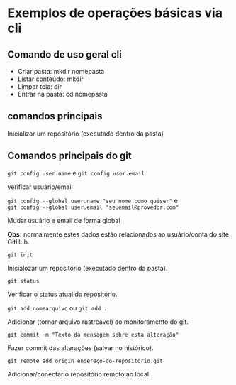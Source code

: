 # Exemplos de operações básicas via cli

## Comando de uso geral cli

- Criar pasta: mkdir nomepasta
- Listar conteúdo: mkdir 
- Limpar tela: dir
- Entrar na pasta: cd nomepasta

## comandos principais

Inicializar um repositório (executado dentro da pasta)

## Comandos principais do git

`git config user.name` e  `git config user.email`

verificar usuário/email

`git config --global user.name "seu nome como quiser"` e  
`git config --global user.email "seuemail@provedor.com"`

Mudar usuário e email de forma global

**Obs:** normalmente estes dados estão relacionados ao usuário/conta do site GitHub.

`git init`

Inicialozar um repositório (executado dentro da pasta).

`git status`

Verificar o status atual do repositório.

`git add nomearquivo` ou `git add .`

Adicionar (tornar arquivo rastreável) ao monitoramento do git.

`git commit -m "Texto da mensagem sobre esta alteração"`

Fazer commit das alterações (salvar no histórico).

`git remote add origin endereço-do-repositorio.git`

Adicionar/conectar o repositório remoto ao local.